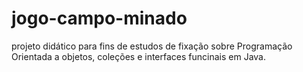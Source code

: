 # jogo-campo-minado
projeto didático para fins de estudos de fixação sobre Programação Orientada a objetos, coleções e interfaces funcinais em Java.
